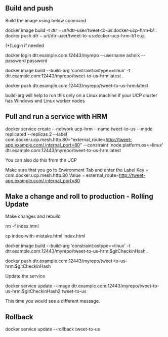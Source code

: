 ## Build and push

Build the image using below command

docker image build -t $dtr-url/$dtr-user/tweet-to-us:docker-ucp-hrm-b1 .
docker push $dtr-url/$dtr-user/tweet-to-us:docker-ucp-hrm-b1
e.g.

(*)Login if needed

docker login dtr.example.com:12443/myrepo --username ashnik --password password

docker image build --build-arg 'constraint:ostype==linux' -t dtr.example.com:12443/myrepo/tweet-to-us-hrm:latest .
     
docker push dtr.example.com:12443/myrepo/tweet-to-us-hrm:latest

build-arg will help to run this only on a Linux machine if your UCP cluster has Windows and Linux worker nodes

## Pull and run a service with HRM 

docker service create --network ucp-hrm --name tweet-to-us --mode replicated --replicas 2 --label com.docker.ucp.mesh.http.80="external_route=http://tweet-app.example.com/,internal_port=80" --constraint 'node.platform.os==linux' dtr.example.com:12443/myrepo/tweet-to-us-hrm:latest

You can also do this from the UCP

Make sure that you go to Environment Tab and enter the Label
Key = com.docker.ucp.mesh.http.80
Value = external_route=http://tweet-app.example.com/,internal_port=80

## Make a change and roll to production - Rolling Update

Make changes and rebuild

rm -f index.html

cp  index-with-mistake.html index.html

docker image build --build-arg 'constraint:ostype==linux' -t dtr.example.com:12443/myrepo/tweet-to-us-hrm:$gitCheckinHash .

docker push dtr.example.com:12443/myrepo/tweet-to-us-hrm:$gitCheckinHash


Update the service

docker service update --image dtr.example.com:12443/myrepo/tweet-to-us-hrm:$gitCheckinHash2 tweet-to-us


This time you would see a different message.


## Rollback

 docker service update --rollback   tweet-to-us
